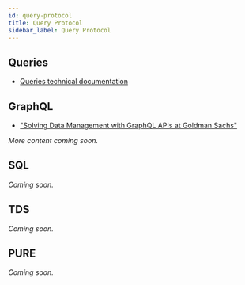 ```yaml
---
id: query-protocol
title: Query Protocol
sidebar_label: Query Protocol
---
```


## Queries

- [Queries technical documentation](https://github.com/finos/legend-engine/blob/master/docs/queries/queries.md)

## GraphQL
- ["Solving Data Management with GraphQL APIs at Goldman Sachs"](../community/legend-media.md/#hasura---solving-data-access--data-management-with-graphql-apis-at-goldman-sachshttpshasuraioenterprisegraphqlsolving-data-access-and-data-management-with-graphql-apis-at-goldman-sachsaliidsuccesssubmit) 

_More content coming soon._

## SQL
_Coming soon._

## TDS
_Coming soon._

## PURE
_Coming soon._